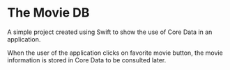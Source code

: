 # The Movie DB
A simple project created using Swift to show the use of Core Data in an application.

When the user of the application clicks on favorite movie button, the movie information is stored in Core Data to be consulted later.
